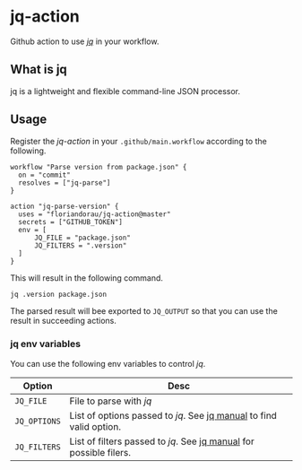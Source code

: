 # jq-action #

Github action to use [_jq_](https://stedolan.github.io/jq/) in your workflow.

## What is jq ##

jq is a lightweight and flexible command-line JSON processor.

## Usage ##

Register the _jq-action_ in your `.github/main.workflow` according to the following.

```
workflow "Parse version from package.json" {
  on = "commit"
  resolves = ["jq-parse"]
}

action "jq-parse-version" {
  uses = "floriandorau/jq-action@master"
  secrets = ["GITHUB_TOKEN"]
  env = [
      JQ_FILE = "package.json"
      JQ_FILTERS = ".version"
  ]
}
```

This will result in the following command.

```bash
jq .version package.json
```

The parsed result will bee exported to `JQ_OUTPUT` so that you can use the result in succeeding actions.


### jq env variables ###

You can use the following env variables to control _jq_.


| Option        | Desc
| ------------- | ---------------------------------------
| `JQ_FILE`     | File to parse with _jq_
| `JQ_OPTIONS`  | List of options passed to _jq_. See [jq manual](https://stedolan.github.io/jq/manual/#Invokingjq) to find valid option.
| `JQ_FILTERS`  | List of filters passed to _jq_. See [jq manual](https://stedolan.github.io/jq/manual/#Basicfilters) for possible filers.